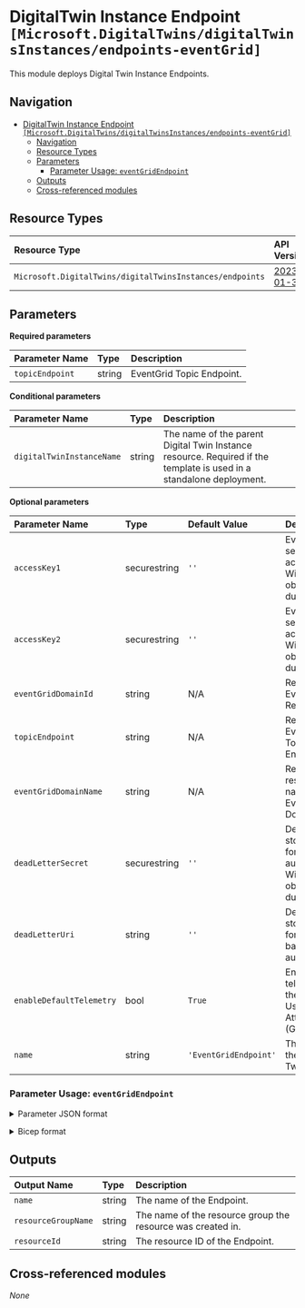 # DigitalTwin Instance Endpoint `[Microsoft.DigitalTwins/digitalTwinsInstances/endpoints-eventGrid]`

This module deploys Digital Twin Instance Endpoints.

## Navigation

- [DigitalTwin Instance Endpoint `[Microsoft.DigitalTwins/digitalTwinsInstances/endpoints-eventGrid]`](#digitaltwin-instance-endpoint-microsoftdigitaltwinsdigitaltwinsinstancesendpoints-eventgrid)
  - [Navigation](#navigation)
  - [Resource Types](#resource-types)
  - [Parameters](#parameters)
    - [Parameter Usage: `eventGridEndpoint`](#parameter-usage-eventgridendpoint)
  - [Outputs](#outputs)
  - [Cross-referenced modules](#cross-referenced-modules)

## Resource Types

| Resource Type | API Version |
| :-- | :-- |
| `Microsoft.DigitalTwins/digitalTwinsInstances/endpoints` | [2023-01-31](https://learn.microsoft.com/en-us/azure/templates/Microsoft.DigitalTwins/2022-10-31/digitalTwinsInstances/endpoints) |

## Parameters

**Required parameters**

| Parameter Name | Type | Description |
| :-- | :-- | :-- |
| `topicEndpoint` | string | EventGrid Topic Endpoint. |

**Conditional parameters**

| Parameter Name | Type | Description |
| :-- | :-- | :-- |
| `digitalTwinInstanceName` | string | The name of the parent Digital Twin Instance resource. Required if the template is used in a standalone deployment. |

**Optional parameters**

| Parameter Name | Type | Default Value | Description |
| :-- | :-- | :-- | :-- |
| `accessKey1` | securestring | `''` | EventGrid secondary accesskey. Will be obfuscated during read. |
| `accessKey2` | securestring | `''` | EventGrid secondary accesskey. Will be obfuscated during read. |
| `eventGridDomainId` | string | N/A | Required. Event Grid Resource Id. |
| `topicEndpoint` | string | N/A |Required. EventGrid Topic Endpoint. |
| `eventGridDomainName` | string | N/A | Required. The resource name of the Event Grid Domain. |
| `deadLetterSecret` | securestring | `''` | Dead letter storage secret for key-based authentication. Will be obfuscated during read. |
| `deadLetterUri` | string | `''` | Dead letter storage URL for identity-based authentication. |
| `enableDefaultTelemetry` | bool | `True` | Enable telemetry via the Customer Usage Attribution ID (GUID). |
| `name` | string | `'EventGridEndpoint'` | The name of the Digital Twin Endpoint. |

### Parameter Usage: `eventGridEndpoint`

<details>

<summary>Parameter JSON format</summary>

```json
        "eventGridEndpoint": {
            "value": {
              "name": "<Endpoint Name>",
              "accessKey1": "",
              "accessKey2": "",
              "TopicEndpoint": "",
              "deadLetterUri": "",
              "deadLetterSecret": ""
            }
        }
```

</details>
<p>

<details>

<summary>Bicep format</summary>

```bicep
  eventGridEndpoint: {
    name: '<Endpoint Name>'
    accessKey1: ''
    accessKey2: ''
    TopicEndpoint: ''
    deadLetterSecret: ''
    deadLetterSecret: ''
  }
  ```

</details>
<p>

## Outputs

| Output Name | Type | Description |
| :-- | :-- | :-- |
| `name` | string | The name of the Endpoint. |
| `resourceGroupName` | string | The name of the resource group the resource was created in. |
| `resourceId` | string | The resource ID of the Endpoint. |

## Cross-referenced modules

_None_
